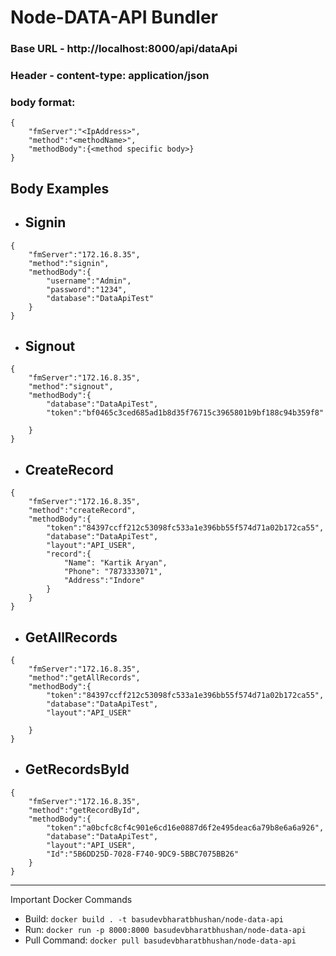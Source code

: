 # Node-DATA-API Bundler

### Base URL - http://localhost:8000/api/dataApi

### Header - content-type: application/json

### body format:

```
{
    "fmServer":"<IpAddress>",
    "method":"<methodName>",
    "methodBody":{<method specific body>}
}

```

## Body Examples

- ## Signin

```
{
    "fmServer":"172.16.8.35",
    "method":"signin",
    "methodBody":{
        "username":"Admin",
        "password":"1234",
        "database":"DataApiTest"
    }
}
```

- ## Signout

```
{
    "fmServer":"172.16.8.35",
    "method":"signout",
    "methodBody":{
        "database":"DataApiTest",
        "token":"bf0465c3ced685ad1b8d35f76715c3965801b9bf188c94b359f8"

    }
}
```

- ## CreateRecord

```
{
    "fmServer":"172.16.8.35",
    "method":"createRecord",
    "methodBody":{
        "token":"84397ccff212c53098fc533a1e396bb55f574d71a02b172ca55",
        "database":"DataApiTest",
        "layout":"API_USER",
        "record":{
            "Name": "Kartik Aryan",
            "Phone": "7873333071",
            "Address":"Indore"
        }
    }
}
```

- ## GetAllRecords

```
{
    "fmServer":"172.16.8.35",
    "method":"getAllRecords",
    "methodBody":{
        "token":"84397ccff212c53098fc533a1e396bb55f574d71a02b172ca55",
        "database":"DataApiTest",
        "layout":"API_USER"

    }
}
```

- ## GetRecordsById

```
{
    "fmServer":"172.16.8.35",
    "method":"getRecordById",
    "methodBody":{
        "token":"a0bcfc8cf4c901e6cd16e0887d6f2e495deac6a79b8e6a6a926",
        "database":"DataApiTest",
        "layout":"API_USER",
        "Id":"5B6DD25D-7028-F740-9DC9-5BBC7075BB26"
    }
}
```

---

Important Docker Commands

- Build: `docker build . -t basudevbharatbhushan/node-data-api  `
- Run: `docker run -p 8000:8000 basudevbharatbhushan/node-data-api`
- Pull Command: `docker pull basudevbharatbhushan/node-data-api`
